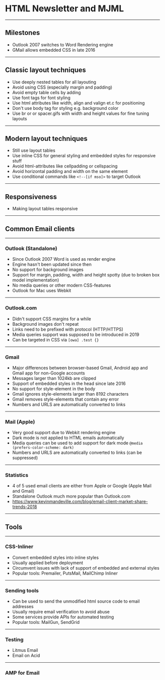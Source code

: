 # HTML Newsletter and MJML

---

## Milestones

  * Outlook 2007 switches to Word Rendering engine
  * GMail allows embedded CSS in late 2016

---

## Classic layout techniques

  * Use deeply nested tables for all layouting
  * Avoid using CSS (especially margin and padding)
  * Avoid empty table cells by adding &nbsp;
  * Use font tags for font styling
  * Use html attributes like width, align and valign et.c for positioning
  * Don't use body tag for styling e.g. background color
  * Use br or or spacer.gifs with width and height values for fine tuning layouts

---

## Modern layout techniques
  * Still use layout tables
  * Use inline CSS for general styling and embedded styles for responsive stuff
  * Avoid html-attributes like cellpadding or cellspacing
  * Avoid horizontal padding and width on the same element
  * Use conditional commands like `<!--[if mso]>` to target Outlook

---

## Responsiveness
  * Making layout tables responsive

---

## Common Email clients

---

### Outlook (Standalone)
  * Since Outlook 2007 Word is used as render engine
  * Engine hasn't been updated since then
  * No support for background images
  * Support for margin, padding, width and height spotty (due to broken box model implementation)
  * No media queries or other modern CSS-features
  * Outlook for Mac uses Webkit

---

### Outlook.com
  * Didn't support CSS margins for a while
  * Background images don't repeat
  * Links need to be prefixed with protocol (HTTP/HTTPS)
  * Media queries support was supposed to be introduced in 2019
  * Can be targeted in CSS via `[owa] .test {}`

---

### Gmail
  * Major differences between browser-based Gmail, Android app and Gmail app for non-Google accounts
  * Messages larger than 1024kb are clipped
  * Support of embedded styles in the head since late 2016
  * No support for style-element in the body
  * Gmail ignores style-elements larger than 8192 characters
  * Gmail removes style-elements that contain any error
  * Numbers and URLS are automatically converted to links

---

### Mail (Apple)
  * Very good support due to Webkit rendering engine
  * Dark mode is not applied to HTML emails automatically
  * Media queries can be used to add support for dark mode `@media (prefers-color-scheme: dark)`
  * Numbers and URLS are automatically converted to links (can be suppressed)

---

### Statistics

  * 4 of 5 used email clients are either from Apple or Google (Apple Mail and Gmail)
  * Standalone Outlook much more popular than Outlook.com
  * https://www.kevinmandeville.com/blog/email-client-market-share-trends-2018

---

## Tools

---

### CSS-Inliner
  * Convert embedded styles into inline styles
  * Usually applied before deployment
  * Circumvent issues with lack of support of embedded and external styles
  * Popular tools: Premailer, PutsMail, MailChimp Inliner

---

### Sending tools
  * Can be used to send the unmodified html source code to email addresses
  * Usually require email verification to avoid abuse
  * Some services provide APIs for automated testing
  * Popular tools: MailGun, SendGrid

---

### Testing
  * Litmus Email
  * Email on Acid

---

### AMP for Email

